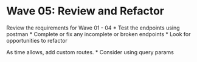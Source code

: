 # Wave 05: Review and Refactor

Review the requirements for Wave 01 - 04
    * Test the endpoints using postman
    * Complete or fix any incomplete or broken endpoints
    * Look for opportunities to refactor

As time allows, add custom routes. 
    * Consider using query params
